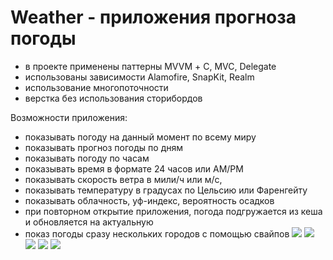 # Weather - приложения прогноза погоды

- в проекте применены паттерны MVVM + С, MVC, Delegate
- использованы зависимости Alamofire, SnapKit, Realm
- использование многопоточности
- верстка без использования сторибордов

Возможности приложения:
- показывать погоду на данный момент по всему миру
- показывать прогноз погоды по дням
- показывать погоду по часам
- показывать время в формате 24 часов или AM/PM
- показывать скорость ветра в мили/ч или м/с, 
- показывать температуру в градусах по Цельсию или Фаренгейту
- показывать облачность, уф-индекс, вероятность осадков
- при повторном открытие приложения, погода подгружается из кеша и обновляется на актуальную
- показ погоды сразу нескольких городов с помощью свайпов
![](https://github.com/Mr-Banin-Andrey/weather/blob/develop-1.0/screenshots/Simulator%20Screenshot%20-%20iPhone%2014%20Pro%20Max%20-%202023-09-08%20at%2016.36.42.png)
![](https://github.com/Mr-Banin-Andrey/weather/blob/develop-1.0/screenshots/Simulator%20Screenshot%20-%20iPhone%2014%20Pro%20Max%20-%202023-09-08%20at%2016.37.11.png)
![](https://github.com/Mr-Banin-Andrey/weather/blob/develop-1.0/screenshots/Simulator%20Screenshot%20-%20iPhone%2014%20Pro%20Max%20-%202023-09-08%20at%2016.37.24.png)
![](https://github.com/Mr-Banin-Andrey/weather/blob/develop-1.0/screenshots/Simulator%20Screenshot%20-%20iPhone%2014%20Pro%20Max%20-%202023-09-08%20at%2016.38.45.png)
![](https://github.com/Mr-Banin-Andrey/weather/blob/develop-1.0/screenshots/Simulator%20Screenshot%20-%20iPhone%2014%20Pro%20Max%20-%202023-09-08%20at%2016.39.05.png)




